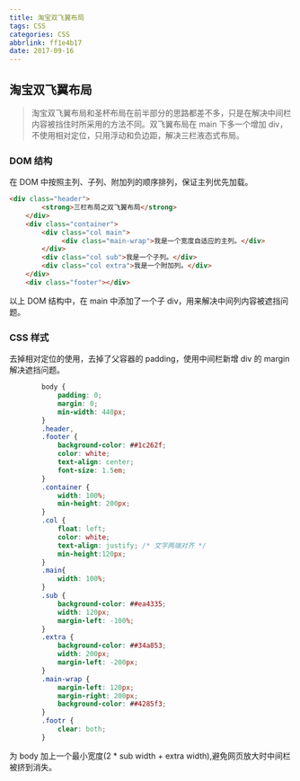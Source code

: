 ```yaml
---
title: 淘宝双飞翼布局
tags: CSS
categories: CSS
abbrlink: ff1e4b17
date: 2017-09-16
---
```

## 淘宝双飞翼布局

> 淘宝双飞翼布局和圣杯布局在前半部分的思路都差不多，只是在解决中间栏内容被挡住时所采用的方法不同。双飞翼布局在 main 下多一个增加 div，不使用相对定位，只用浮动和负边距，解决三栏液态式布局。

### DOM 结构

在 DOM 中按照主列、子列、附加列的顺序排列，保证主列优先加载。

```html
<div class="header">
        <strong>三栏布局之双飞翼布局</strong>
    </div>
    <div class="container">
        <div class="col main">
             <div class="main-wrap">我是一个宽度自适应的主列。</div>
        </div>
        <div class="col sub">我是一个子列。</div>
        <div class="col extra">我是一个附加列。</div>
    </div>
    <div class="footer"></div>
```

以上 DOM 结构中，在 main 中添加了一个子 div，用来解决中间列内容被遮挡问题。

### CSS 样式

去掉相对定位的使用，去掉了父容器的 padding，使用中间栏新增 div 的 margin 解决遮挡问题。

```css
        body {
            padding: 0;
            margin: 0;
            min-width: 440px;
        }
        .header,
        .footer {
            background-color: ##1c262f;
            color: white;
            text-align: center;
            font-size: 1.5em;
        }
        .container {
            width: 100%;
            min-height: 200px;
        }
        .col {
            float: left;
            color: white;
            text-align: justify; /* 文字两端对齐 */
            min-height:120px;
        }
        .main{
            width: 100%;
        }
        .sub {
            background-color: ##ea4335;
            width: 120px;
            margin-left: -100%;
        }
        .extra {
            background-color: ##34a853;
            width: 200px;
            margin-left: -200px;
        }
        .main-wrap {
            margin-left: 120px;
            margin-right: 200px;
            background-color: ##4285f3;
        }
        .footr {
            clear: both;
        }
```

为 body 加上一个最小宽度(2 * sub width + extra width),避免网页放大时中间栏被挤到消失。